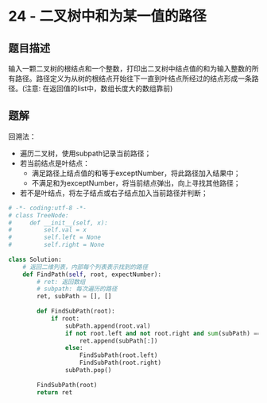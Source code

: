 # 24 - 二叉树中和为某一值的路径

## 题目描述
输入一颗二叉树的根结点和一个整数，打印出二叉树中结点值的和为输入整数的所有路径。路径定义为从树的根结点开始往下一直到叶结点所经过的结点形成一条路径。(注意: 在返回值的list中，数组长度大的数组靠前)



## 题解
回溯法：
* 遍历二叉树，使用subpath记录当前路径；
* 若当前结点是叶结点：
	* 满足路径上结点值的和等于exceptNumber，将此路径加入结果中；
	* 不满足和为exceptNumber，将当前结点弹出，向上寻找其他路径；
* 若不是叶结点，将左子结点或右子结点加入当前路径并判断；

```python
# -*- coding:utf-8 -*-
# class TreeNode:
#     def __init__(self, x):
#         self.val = x
#         self.left = None
#         self.right = None
 
class Solution:
    # 返回二维列表，内部每个列表表示找到的路径
    def FindPath(self, root, expectNumber):
    	# ret: 返回数组
    	# subpath: 每次遍历的路径
        ret, subPath = [], []
         
        def FindSubPath(root):
            if root:
                subPath.append(root.val)
                if not root.left and not root.right and sum(subPath) == expectNumber:
                    ret.append(subPath[:])
                else:
                    FindSubPath(root.left)
                    FindSubPath(root.right)
                subPath.pop()
 
        FindSubPath(root)
        return ret
```